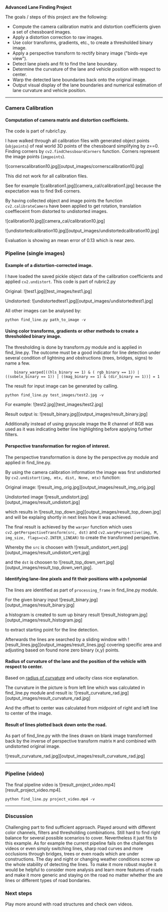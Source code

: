 **Advanced Lane Finding Project**

The goals / steps of this project are the following:

* Compute the camera calibration matrix and distortion coefficients given a set of chessboard images.
* Apply a distortion correction to raw images.
* Use color transforms, gradients, etc., to create a thresholded binary image.
* Apply a perspective transform to rectify binary image ("birds-eye view").
* Detect lane pixels and fit to find the lane boundary.
* Determine the curvature of the lane and vehicle position with respect to center.
* Warp the detected lane boundaries back onto the original image.
* Output visual display of the lane boundaries and numerical estimation of lane curvature and vehicle position.

---

### Camera Calibration

#### Computation of camera matrix and distortion coefficients.

The code is part of rubric1.py.

I have walked through all calibration files with generated object points (`objpoints`) of real world 3D points of the chessboard simplifying by z==0. 
Finding corners by `cv2.findChessboardCorners` function. Corners represent the image points (`imgpoints`).

![cornerscalibration10.jpg][output_images/cornerscalibration10.jpg]

This did not work for all calibration files.

See for example ![calibration1.jpg][camera_cal/calibration1.jpg] because the expectation was to find 9x6 corners.

By having collected object and image points the function `cv2.calibrateCamera` have been applied to get rotation, translation coeffieceint from distorted to undistorted images.

![calibration10.jpg][camera_cal/calibration10.jpg]

![undistortedcalibration10.jpg][output_images/undistortedcalibration10.jpg]

Evaluation is showing an mean error of 0.13 which is near zero.

### Pipeline (single images)

#### Example of a distortion-corrected image.

I have loaded the saved pickle object data of the calibration coefficients and applied `cv2.undistort`. This code is part of rubric2.py

Original:
![test1.jpg][test_images/test1.jpg]

Undistorted:
![undistortedtest1.jpg][output_images/undistortedtest1.jpg]

All other images can be analysed by:
```
python find_line.py path_to_image -v
```

#### Using color transforms, gradients or other methods to create a thresholded binary image.

The thresholding is done by transform.py module and is applied in find_line.py. 
The outcome must be a good indicator for line detection under several condition of lightning and obstructions (trees, bridges, signs) to name a few.

```
    binary_warped[((hls_binary == 1) & ( rgb_binary == 1)) | ((sobelx_binary == 1)) | ((mag_binary == 1) & (dir_binary == 1))] = 1
```

The result for input image can be generated by calling.
```
python find_line.py test_images/test2.jpg -v
```
For example:
![test2.jpg][test_images/test2.jpg]

Result output is:
![result_binary.jpg][output_images/result_binary.jpg]

Additionally instead of using grayscale image the R channel of RGB was used as it was indicating better line highlighting before applying further filters.

#### Perspective transformation for region of interest.

The perspective transformation is done by the perspective.py module and applied in find_line.py.

By using the camera calibration information the image was first undistorted by `cv2.undistort(img, mtx, dist, None, mtx)` function:

Original image:
![result_img_orig.jpg][output_images/result_img_orig.jpg]

Undistorted image
![result_undistort.jpg][output_images/result_undistort.jpg]

which results in 
![result_top_down.jpg][output_images/result_top_down.jpg]
and will be explaing shortly in next lines how it was achieved.

The final result is achieved by the `warper` function which uses `cv2.getPerspectiveTransform(src, dst)` and `cv2.warpPerspective(img, M, img_size, flags=cv2.INTER_LINEAR)`
to create the transformed perspective.

Whereby the `src` is choosen with
![result_undistort_vert.jpg][output_images/result_undistort_vert.jpg]

and the `dst` is choosen to
![result_top_down_vert.jpg][output_images/result_top_down_vert.jpg].

#### Identifying lane-line pixels and fit their positions with a polynomial

The lines are identified as part of `processing_frame` in find_line.py module.

For the given binary input
![result_binary.jpg][output_images/result_binary.jpg]

a histogram is created to sum up binary result 
![result_histogram.jpg][output_images/result_histogram.jpg]

to extract starting point for the line detection.

Afterwards the lines are searched by a sliding window with 
![result_lines.jpg][output_images/result_lines.jpg]
covering specific area and adjusting based on found none zero binary (x,y) points.

#### Radius of curvature of the lane and the position of the vehicle with respect to center.

Based on [radius of curvature](http://www.intmath.com/applications-differentiation/8-radius-curvature.php) and udacity class nice explanation.

The curvature in the picture is from left line which was calculated in find_line.py module and result is:
![result_curvature_rad.jpg][output_images/result_curvature_rad.jpg]

And the offset to center was calculated from midpoint of right and left line to center of the image.

#### Result of lines plotted back down onto the road.

As part of find_line.py with the lines drawn on blank image transformed back by the inverse of perspective transform matrix `M` and combined with 
undistorted original image.

![result_curvature_rad.jpg][output_images/result_curvature_rad.jpg]

---

### Pipeline (video)

The final pipeline video is ![result_project_video.mp4][result_project_video.mp4].

```
python find_line.py project_video.mp4 -v
```

---

### Discussion

Challenging part to find sufficient approach. Played around with different color channels, filters and thresholding combinations. Still hard to find right balance
for several possible scenarios to cover. Nevertheless it just fits to this example. As for example the current pipeline fails on the challenges videos or even simply switching lines, sharp road curves and more occlusions through 
bridges, trees or even roads which are under constructions. The day and night or changing weather conditions screw up the whole stability of detecting the lines.
To make it more robust maybe it would be helpful to consider more analysis and learn more features of roads and make it more generic and staying on the road no matter
whether the are lines or different types of road bondaries.

### Next steps 

Play more around with road structures and check own videos.